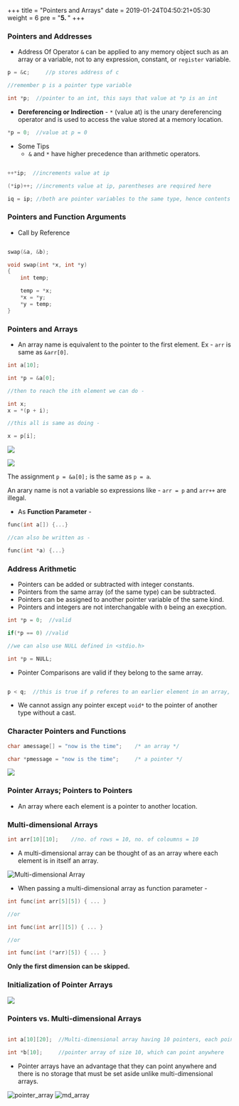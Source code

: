 +++
title = "Pointers and Arrays"
date = 2019-01-24T04:50:21+05:30
weight = 6
pre = "<b>5. </b>"
+++

### Pointers and Addresses
- Address Of Operator `&` can be applied to any memory object such as an array or a variable, not to any expression, constant, or `register` variable. 

```c
p = &c;		//p stores address of c

//remember p is a pointer type variable

int *p;  //pointer to an int, this says that value at *p is an int
```

- **Dereferencing or Indirection** - `*` (value at) is the unary dereferencing operator and is used to access the value stored at a memory location.

```c
*p = 0;	 //value at p = 0
```

- Some Tips
	- `&` and `*` have higher precedence than arithmetic operators.

```c

++*ip;  //increments value at ip

(*ip)++; //increments value at ip, parentheses are required here

iq = ip; //both are pointer variables to the same type, hence contents are copied into iq
```

### Pointers and Function Arguments
- Call by Reference

```c

swap(&a, &b);

void swap(int *x, int *y)
{
	int temp;

	temp = *x;
	*x = *y;
	*y = temp;
}
```

### Pointers and Arrays
- An array name is equivalent to the pointer to the first element. Ex - `arr` is same as `&arr[0]`.

```c
int a[10];

int *p = &a[0];

//then to reach the ith element we can do - 

int x;
x = *(p + i);

//this all is same as doing - 

x = p[i];
```

![](/img/array.png)

![](/img/p_pointer.png)

The assignment `p = &a[0];` is the same as `p = a`.


An arary name is not a variable so expressions like - `arr = p` and `arr++` are illegal.

- As **Function Parameter** -

```c
func(int a[]) {...}

//can also be written as -

func(int *a) {...}
``` 

### Address Arithmetic
- Pointers can be added or subtracted with integer constants.
- Pointers from the same array (of the same type) can be subtracted.
- Pointers can be assigned to another pointer variable of the same kind.
- Pointers and integers are not interchangable with `0` being an execption.

```c
int *p = 0;  //valid

if(*p == 0) //valid
```

```c
//we can also use NULL defined in <stdio.h>

int *p = NULL;
```
- Pointer Comparisons are valid if they belong to the same array.

```c

p < q;  //this is true if p referes to an earlier element in an array, p and q must belong to the same array
```

- We cannot assign any pointer except `void*` to the pointer of another type without a cast.

### Character Pointers and Functions

```c
char amessage[] = "now is the time";	/* an array */

char *pmessage = "now is the time";		/* a pointer */
```

![](/img/string_pointer.png)

### Pointer Arrays; Pointers to Pointers

- An array where each element is a pointer to another location.

### Multi-dimensional Arrays

```c
int arr[10][10];	//no. of rows = 10, no. of coloumns = 10
``` 
- A multi-dimensional array can be thought of as an array where each element is in itself an array.

![Multi-dimensional Array](/img/multi_dim_array.png)

- When passing a multi-dimensional array as function parameter - 

```c
int func(int arr[5][5]) { ... }

//or

int func(int arr[][5]) { ... }

//or

int func(int (*arr)[5]) { ... }
```

**Only the first dimension can be skipped.**

### Initialization of Pointer Arrays

![](/img/pointer_array_init.png)

### Pointers vs. Multi-dimensional Arrays

```c

int a[10][20];	//Multi-dimensional array having 10 pointers, each pointing to array of 20 elements

int *b[10];		//pointer array of size 10, which can point anywhere
```

- Pointer arrays have an advantage that they can point anywhere and there is no storage that must be set aside unlike multi-dimensional arrays.

![pointer_array](/img/pointer_array.png)
![md_array](/img/md_array.png)
